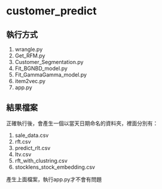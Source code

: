 ﻿# customer_predict

## 執行方式
1. wrangle.py
2. Get_RFM.py
3. Customer_Segmentation.py
4. Fit_BGNBD_model.py
5. Fit_GammaGamma_model.py
6. item2vec.py
7. app.py

## 結果檔案
正確執行後，會產生一個以當天日期命名的資料夾，裡面分別有：
1. sale_data.csv
2. rft.csv
3. predict_rlt.csv
4. ltv.csv
5. rft_with_clustring.csv
6. stocklens_stock_embedding.csv

產生上面檔案，執行app.py才不會有問題
